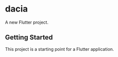 # dacia

A new Flutter project.

## Getting Started

This project is a starting point for a Flutter application.

